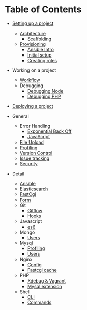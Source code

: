 # Table of Contents

* [Setting up a project](/general/architecture/project-setup/README.md)
  * [Architecture](/general/architecture/README.md)
    * [Scaffolding](/detail/grunt/grunt-init/README.md)
  * [Provisioning](/general/provisioning/README.md)
    * [Ansible Intro](/detail/ansible/README.md)
    * [Initial setup](/detail/ansible/playbooks/README.md)
    * [Creating roles](/detail/ansible/roles/README.md)
* Working on a project
  * [Workflow](/general/workflow/README.md)
  * Debugging
    * [Debugging Node](/detail/node/debugging/README.md)
    * [Debugging PHP](/detail/php/xdebug/README.md)
* [Deploying a project](/general/devops/deployment/README.md)

* General
  * Error Handling
    * [Exponential Back Off](/general/error-handling/exponential-backoff/README.md)  
    * [JavaScript](/general/error-handling/javascript/README.md)
  * [File Upload](/general/file-upload/README.md)
  * [Profiling](/general/profiling/README.md)
  * [Version Control](/general/version-control/README.md)
  * [Issue tracking]()
  * [Security](/general/security/README.md)
* Detail
  * [Ansible](/detail/ansible/README.md)
  * [Elasticsearch](/detail/elasticsearch/README.md)
  * [FastCgi](/detail/fastcgi/README.md)
  * [Form](/detail/form/README.md)
  * Git
    * [Gitflow](/detail/git/gitflow/README.md)
    * [Hooks](/detail/git/hooks/README.md)
  * Javascript
    * [es6](/detail/javascript/es6/README.md)
  * Mongo
    * [Users](/detail/mongo/users/README.md)
  * Mysql
    * [Profiling](/detail/mysql/profiling/README.md)
    * [Users](/detail/mysql/users/README.md)
  * Nginx
    * [Config](/detail/nginx/config/README.md)
    * [Fastcgi cache](/detail/nginx/fastcgi-cache/README.md)
  * PHP
    * [Xdebug & Vagrant](/detail/php/xdebug/README.md)
    * [Mysql extension](/detail/php/mysql-extension/README.md)
  * Shell
    * [CLI](/detail/shell/cli/README.md)
    * [Commands](/detail/shell/commands/README.md)
